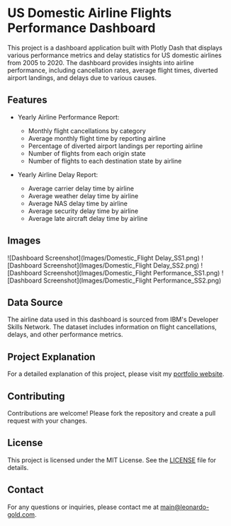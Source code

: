 
# US Domestic Airline Flights Performance Dashboard

This project is a dashboard application built with Plotly Dash that displays various performance metrics and delay statistics for US domestic airlines from 2005 to 2020. The dashboard provides insights into airline performance, including cancellation rates, average flight times, diverted airport landings, and delays due to various causes.

## Features

- Yearly Airline Performance Report:
  - Monthly flight cancellations by category
  - Average monthly flight time by reporting airline
  - Percentage of diverted airport landings per reporting airline
  - Number of flights from each origin state
  - Number of flights to each destination state by airline

- Yearly Airline Delay Report:
  - Average carrier delay time by airline
  - Average weather delay time by airline
  - Average NAS delay time by airline
  - Average security delay time by airline
  - Average late aircraft delay time by airline

## Images
![Dashboard Screenshot](Images/Domestic_Flight Delay_SS1.png)
![Dashboard Screenshot](Images/Domestic_Flight Delay_SS2.png)
![Dashboard Screenshot](Images/Domestic_Flight Performance_SS1.png)
![Dashboard Screenshot](Images/Domestic_Flight Performance_SS2.png)

## Data Source

The airline data used in this dashboard is sourced from IBM's Developer Skills Network. The dataset includes information on flight cancellations, delays, and other performance metrics.

## Project Explanation

For a detailed explanation of this project, please visit my [portfolio website](http://your-portfolio-link.com).

## Contributing

Contributions are welcome! Please fork the repository and create a pull request with your changes.

## License

This project is licensed under the MIT License. See the [LICENSE](LICENSE) file for details.

## Contact

For any questions or inquiries, please contact me at [main@leonardo-gold.com](mailto:main@leonardo-gold.com).

